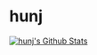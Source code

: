 # hunj

[![hunj's Github Stats](https://github-readme-stats.vercel.app/api?username=hunj&count_private=true&show_icons=true)](https://github.com/anuraghazra/github-readme-stats)
